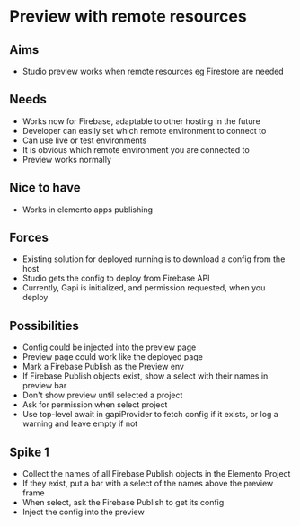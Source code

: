 Preview with remote resources
=============================

Aims
----

- Studio preview works when remote resources eg Firestore are needed

Needs
-----

- Works now for Firebase, adaptable to other hosting in the future
- Developer can easily set which remote environment to connect to
- Can use live or test environments
- It is obvious which remote environment you are connected to
- Preview works normally

Nice to have
------------

- Works in elemento apps publishing

Forces
------

- Existing solution for deployed running is to download a config from the host
- Studio gets the config to deploy from Firebase API
- Currently, Gapi is initialized, and permission requested, when you deploy

Possibilities
-------------

- Config could be injected into the preview page
- Preview page could work like the deployed page
- Mark a Firebase Publish as the Preview env
- If Firebase Publish objects exist, show a select with their names in preview bar
- Don't show preview until selected a project
- Ask for permission when select project
- Use top-level await in gapiProvider to fetch config if it exists, or log a warning and leave empty if not

Spike 1
-------

- Collect the names of all Firebase Publish objects in the Elemento Project
- If they exist, put a bar with a select of the names above the preview frame
- When select, ask the Firebase Publish to get its config
- Inject the config into the preview